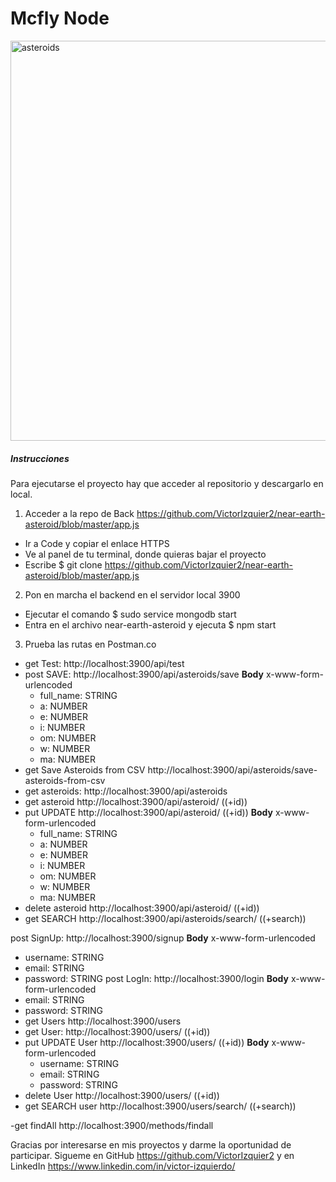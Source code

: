 # Mcfly Node

<img src="https://www.sciencemag.org/sites/default/files/styles/article_main_large/public/ca_0703NID_Vulcanoid_Asteroid_Sun_online.jpg?itok=Vm582diM" alt="asteroids" width="640"/>


##### Instrucciones

Para ejecutarse el proyecto hay que acceder al repositorio y descargarlo en local.

1. Acceder a la repo de Back https://github.com/VictorIzquier2/near-earth-asteroid/blob/master/app.js

 - Ir a Code y copiar el enlace HTTPS
 - Ve al panel de tu terminal, donde quieras bajar el proyecto
 - Escribe $ git clone https://github.com/VictorIzquier2/near-earth-asteroid/blob/master/app.js

2. Pon en marcha el backend en el servidor local 3900
- Ejecutar el comando $ sudo service mongodb start
- Entra en el archivo near-earth-asteroid y ejecuta $ npm start

3. Prueba las rutas en Postman.co

- get Test: http://localhost:3900/api/test
- post SAVE: http://localhost:3900/api/asteroids/save
   **Body** x-www-form-urlencoded
   - full_name: STRING
   - a: NUMBER
   - e: NUMBER
   - i: NUMBER
   - om: NUMBER
   - w: NUMBER
   - ma: NUMBER
- get Save Asteroids from CSV http://localhost:3900/api/asteroids/save-asteroids-from-csv
- get asteroids: http://localhost:3900/api/asteroids
- get asteroid http://localhost:3900/api/asteroid/ ((+id))
- put UPDATE http://localhost:3900/api/asteroid/ ((+id))
 **Body** x-www-form-urlencoded
   - full_name: STRING
   - a: NUMBER
   - e: NUMBER
   - i: NUMBER
   - om: NUMBER
   - w: NUMBER
   - ma: NUMBER
- delete asteroid http://localhost:3900/api/asteroid/ ((+id))
- get SEARCH http://localhost:3900/api/asteroids/search/ ((+search))

post SignUp: http://localhost:3900/signup
   **Body** x-www-form-urlencoded
   - username: STRING
   - email: STRING
   - password: STRING
post LogIn: http://localhost:3900/login
   **Body** x-www-form-urlencoded
   - email: STRING
   - password: STRING
- get Users http://localhost:3900/users
- get User: http://localhost:3900/users/ ((+id))
- put UPDATE User http://localhost:3900/users/ ((+id))
 **Body** x-www-form-urlencoded
   - username: STRING
   - email: STRING
   - password: STRING
- delete User http://localhost:3900/users/ ((+id))
- get SEARCH user http://localhost:3900/users/search/ ((+search))

-get findAll http://localhost:3900/methods/findall

Gracias por interesarse en mis proyectos y darme la oportunidad de participar. 
Sigueme en GitHub https://github.com/VictorIzquier2 y en LinkedIn https://www.linkedin.com/in/victor-izquierdo/